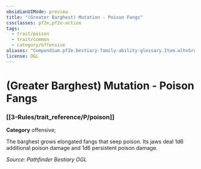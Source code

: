 ```yaml
---
obsidianUIMode: preview
title: "(Greater Barghest) Mutation - Poison Fangs"
cssclasses: pf2e,pf2e-action
tags:
  - trait/poison
  - trait/common
  - category/offensive
aliases: "Compendium.pf2e.bestiary-family-ability-glossary.Item.wlhvSroB6r5cSd8Y"
license: OGL
---
```

# (Greater Barghest) Mutation - Poison Fangs

### [[3-Rules/trait_reference/P/poison]]

**Category** offensive; 




The barghest grows elongated fangs that seep poison. Its jaws deal 1d6 additional poison damage and 1d6 persistent poison damage.

*Source: Pathfinder Bestiary*
*OGL*